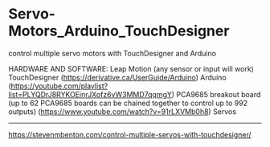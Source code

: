 # Servo-Motors_Arduino_TouchDesigner
control multiple servo motors with TouchDesigner and Arduino

HARDWARE AND SOFTWARE:
Leap Motion (any sensor or input will work)
TouchDesigner (https://derivative.ca/UserGuide/Arduino)
Arduino (https://youtube.com/playlist?list=PLYQDrJ8RYKOEinrJXofz6vW3MMD7qqmgY)
PCA9685 breakout board (up to 62 PCA9685 boards can be chained together to control up to 992 outputs) (https://www.youtube.com/watch?v=91rLXVMb0h8)
Servos


-----
https://stevenmbenton.com/control-multiple-servos-with-touchdesigner/
